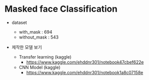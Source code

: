 # Masked face Classification

- dataset

  - with_mask : 694
  - without_mask : 543

- 제작한 모델 보기
  - Transfer learning (kaggle)
    - https://www.kaggle.com/ehddnr301/notebook47cbef622e
  - CNN Model (kaggle)
    - https://www.kaggle.com/ehddnr301/notebook1a8c07158e
